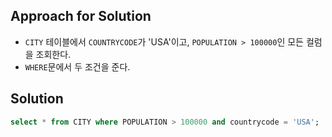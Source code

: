 ## Approach for Solution
- `CITY` 테이블에서 `COUNTRYCODE`가 'USA'이고, `POPULATION > 100000`인 모든 컬럼을 조회한다.
- `WHERE`문에서 두 조건을 준다.

## Solution
```sql
select * from CITY where POPULATION > 100000 and countrycode = 'USA';
```
